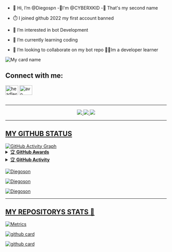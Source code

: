 


- 👋 Hi, I’m @Diegospn
-🥰I'm @CYBERXKID 
-🥰 That's my second name
- ⏱️ I joined github 2022 my first account banned

- 👀 I’m interested in bot Development

- 🌱 I’m currently learning coding

- 💞️ I’m looking to collaborate on my bot repo
👩‍💻Im a developer learner

![My card name](https://cardivo.vercel.app/api?name=DIEGOSON&description=Hi,%20Welcome%20To%20My%20Profile%20😈&image=https://te.legra.ph/file/cc38aa17d43d50974e178.jpg?v=4&s=10?v=4&backgroundColor=%23ecf0f1&instagram=Diegoson&github=Diegoson&twitter=&pattern=leaf&colorPattern=%23eaeaea)


<h2 align="left">Connect with me:</h2>
<p align="left">

<a href="https://instagram.com/Diegoson_OFC" target="blank"><img align="center" src="https://raw.githubusercontent.com/rahuldkjain/github-profile-readme-generator/master/src/images/icons/Social/instagram.svg" alt="headless_angels.exo" height="30" width="40" /></a>
<a href="https://wa.me/27686881509" target="blank"><img align="center" src="https://raw.githubusercontent.com/rahuldkjain/github-profile-readme-generator/master/src/images/icons/Social/whatsapp.svg" alt="avo" height="30" width="40" /></a>
</br></br>
						
_______						
<!---
<img src="https://telegra.ph/file/72a4abf2a093bc0d4f6ed.jpg">
--->

<p align="center">
  <a href="https://github.com/Diegoson">
    <img src="https://komarev.com/ghpvc/?username=Diegoson&label=Profile%200views&color=0000FF&label=Profile+Views&style=plastic">
</a>
  <a href="https://github.com/Diegoson?tab=stars">
    <img src="https://img.shields.io/github/Diegoson?color=0000FF&label=Stargazers&style=plastic">

  </a>
  <a href="https://github.com/Diegoson?tab=followers">
    <img src="https://img.shields.io/github/followers/Diegoson?color=0000FF&label=Followers&style=plastic">
</br>

----
## MY GITHUB STATUS 

  <img src="https://activity-graph.herokuapp.com/graph?username=Diegoson&amp;bg_color=000000&amp;color=4fff67&amp;line=4fff67&amp;point=ffffff&amp;area=true&amp;hide_border=true" alt="GitHub Activity Graph">
  </div>

<details>
    <summary>&#127942 <b>GitHub Awards</b></summary><br/>

![Github Trophy](https://github-profile-trophy.vercel.app/?username=Diegoson)

</details>

<details>
    <summary>&#127942 <b>GitHub Activity</b></summary><br/>

![Metrics](https://metrics.lecoq.io/Diegoson?template=classic&followup=1&isocalendar=1&languages=1&isocalendar.duration=half-year&config.timezone=Europe%2FIstanbul)

</details> 



<p align="center">
<p><img align="center" src="https://github-readme-stats.vercel.app/api/top-langs?username=Diegoson&show_icons=true&theme=dark&locale=en&layout=compact" alt="Diegoson" /></p>

<p align="center">
<p><img align="center" src="https://github-readme-stats.vercel.app/api?username=Diegoson&show_icons=true&theme=dark&locale=en" alt="Diegoson" /></p>

<p><img align="center" src="https://github-readme-streak-stats.herokuapp.com/?user=Diegoson&theme=dark" alt="Diegoson" /></p>
</p>

</div>

----
## MY REPOSITORYS STATS 🔭

[![Metrics](https://metrics.lecoq.io/Diegoson?template=classic&base.header=0&base.metadata=0&isocalendar=1&languages=1&people=1&isocalendar.duration=half-year&languages.limit=8&languages.sections=most-used&languages.colors=github&languages.threshold=0%25&languages.indepth=false&languages.recent.load=300&languages.recent.days=14&people.limit=24&people.size=28&people.types=followers%2C%20following&people.identicons=false&people.shuffle=false&config.timezone=Asia%2FCalcutta)](https://github.com/Diegoson/AMAROK-MD)

[![github card](https://github-readme-stats.vercel.app/api/pin/?username=Diegoson&theme=dark)](https://github.com/Diegoson)

[![github card](https://github-readme-stats.vercel.app/api/pin/?username=Diegoson&theme=dark)](https://github.com/Diegoson)


